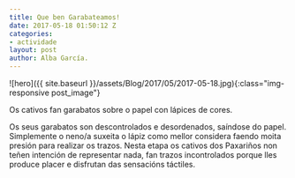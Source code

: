 ```yaml
---
title: Que ben Garabateamos!
date: 2017-05-18 01:50:12 Z
categories:
- actividade
layout: post
author: Alba García.
---
```


![hero]({{ site.baseurl }}/assets/Blog/2017/05/2017-05-18.jpg){:class="img-responsive post_image"}
<br>


Os cativos fan garabatos sobre o papel con lápices de cores.

Os seus garabatos son descontrolados e desordenados, saíndose do papel. Simplemente o neno/a suxeita o lápiz como mellor considera faendo moita presión para realizar os trazos.
Nesta etapa os cativos dos Paxariños non teñen intención de representar nada, fan trazos incontrolados porque lles produce placer e disfrutan das sensacións táctiles.

